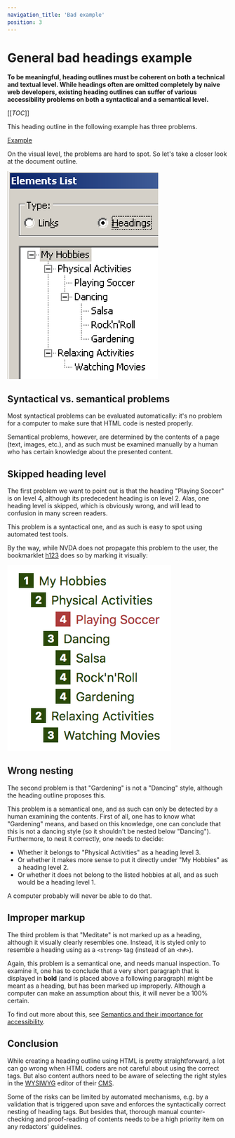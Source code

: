 ```yaml
---
navigation_title: 'Bad example'
position: 3
---
```


# General bad headings example

**To be meaningful, heading outlines must be coherent on both a technical and textual level. While headings often are omitted completely by naive web developers, existing heading outlines can suffer of various accessibility problems on both a syntactical and a semantical level.**

[[_TOC_]]

This heading outline in the following example has three problems.

[Example](_examples/generally-bad-headings)

On the visual level, the problems are hard to spot. So let's take a closer look at the document outline.

![Document outline of NVDA](_media/document-outline-of-nvda.png)

## Syntactical vs. semantical problems

Most syntactical problems can be evaluated automatically: it's no problem for a computer to make sure that HTML code is nested properly.

Semantical problems, however, are determined by the contents of a page (text, images, etc.), and as such must be examined manually by a human who has certain knowledge about the presented content.

## Skipped heading level

The first problem we want to point out is that the heading "Playing Soccer" is on level 4, although its predecedent heading is on level 2. Alas, one heading level is skipped, which is obviously wrong, and will lead to confusion in many screen readers.

This problem is a syntactical one, and as such is easy to spot using automated test tools.

By the way, while NVDA does not propagate this problem to the user, the bookmarklet [h123](/setup/helper-tools/bookmarklets/h123) does so by marking it visually:

![Document outline of h123](_media/document-outline-of-h123.png)

## Wrong nesting

The second problem is that "Gardening" is not a "Dancing" style, although the heading outline proposes this.

This problem is a semantical one, and as such can only be detected by a human examining the contents. First of all, one has to know what "Gardening" means, and based on this knowledge, one can conclude that this is not a dancing style (so it shouldn't be nested below "Dancing"). Furthermore, to nest it correctly, one needs to decide:

- Whether it belongs to "Physical Activities" as a heading level 3.
- Or whether it makes more sense to put it directly under "My Hobbies" as a heading level 2.
- Or whether it does not belong to the listed hobbies at all, and as such would be a heading level 1.

A computer probably will never be able to do that.

## Improper markup

The third problem is that "Meditate" is not marked up as a heading, although it visually clearly resembles one. Instead, it is styled only to resemble a heading using as a `<strong>` tag (instead of an `<h#>`).

Again, this problem is a semantical one, and needs manual inspection. To examine it, one has to conclude that a very short paragraph that is displayed in **bold** (and is placed above a following paragraph) might be meant as a heading, but has been marked up improperly. Although a computer can make an assumption about this, it will never be a 100% certain.

To find out more about this, see [Semantics and their importance for accessibility](/knowledge/semantics).

## Conclusion

While creating a heading outline using HTML is pretty straightforward, a lot can go wrong when HTML coders are not careful about using the correct tags. But also content authors need to be aware of selecting the right styles in the [WYSIWYG](https://en.wikipedia.org/wiki/WYSIWYG) editor of their [CMS](https://en.wikipedia.org/wiki/Content_management_system).

Some of the risks can be limited by automated mechanisms, e.g. by a validation that is triggered upon save and enforces the syntactically correct nesting of heading tags. But besides that, thorough manual counter-checking and proof-reading of contents needs to be a high priority item on any redactors' guidelines.
